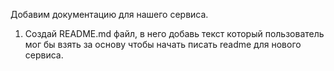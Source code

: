 ﻿Добавим документацию для нашего сервиса.
1. Создай README.md файл, в него добавь текст который пользователь мог бы взять за основу чтобы начать писать readme для нового сервиса.